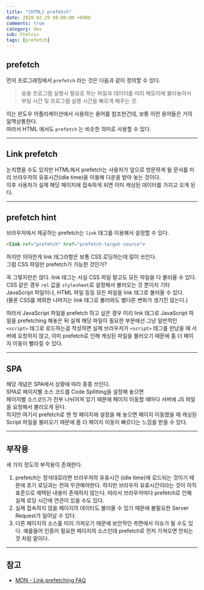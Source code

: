 ```yaml
---
title: "[HTML] prefetch"
date: 2020-02-29 08:00:00 +0900
comments: true
category: dev
sub: htmlcss
tags: [prefetch]
---
```


## prefetch
먼저 프로그래밍에서 `prefetch` 라는 것은 다음과 같이 정의할 수 있다.

> 응용 프로그램 실행시 필요로 하는 파일과 데이터를 미리 메모리에 불러놓아서 부팅 시간 및 프로그램 실행 시간을 빠르게 해주는 것.

이는 윈도우 어플리케이션에서 사용하는 용어를 참조한건데, 보통 이런 용어들은 거의 일맥상통한다.  
따라서 HTML 에서도 `prefetch` 는 비슷한 의미로 사용할 수 있다.

---

## Link prefetch
눈치챘을 수도 있지만 HTML에서 prefetch는 사용자가 앞으로 방문하게 될 문서를 미리 브라우저의 유휴시간(idle time)을 이용해 다운을 받아 놓는 것이다.  
이후 사용자가 실제 해당 페이지에 접속하게 되면 이미 캐싱된 데이터를 가지고 오게 된다.

---

## prefetch hint
브라우저에서 제공하는 prefetch는 `link` 태그를 이용해서 설정할 수 있다.

```html
<link ref="prefetch" href="prefetch-target-source">
```

하지만 의아한게 link 태그라함은 보통 CSS 로딩하는데 많이 쓰인다.  
그럼 CSS 파일만 prefetch가 가능한 것인가?

꼭 그렇지만은 않다. link 태그는 사실 CSS 파일 말고도 모든 파일을 다 불러올 수 있다.  
CSS 같은 경우 `rel` 값을 `stylesheet`로 설정해서 불러오는 것 뿐이지 기타 JavaScript 파일이나, HTML 파일 등등 모든 파일을 link 태그로 불러올 수 있다.  
(물론 CSS를 제외한 나머지는 link 태그로 불러와도 별다른 변화가 생기진 않는다.)

따라서 JavaScript 파일을 prefetch 하고 싶은 경우 미리 link 태그로 JavaScript 파일을 prefetching 해놓은 뒤 실제 해당 파일이 필요한 부분에선 그냥 일반적인 `<script>` 태그로 로드하는걸 작성하면 실제 브라우저가 `<script>` 태그를 만났을 때 서버에 요청하지 않고, 이미 prefetch로 인해 캐싱된 파일을 불러오기 때문에 좀 더 페이지 이동이 빨라질 수 있다.

---

## SPA
해당 개념은 SPA에서 상황에 따라 종종 쓰인다.  
SPA로 페이지별 소스 코드를 Code Splitting을 설정해 놓으면  
페이지별 소스코드가 전부 나뉘어져 있기 때문에 페이지 이동할 때마다 서버에 JS 파일을 요청해서 불러오게 된다.  
하지만 여기서 prefetch로 맨 첫 페이지에 설정을 해 놓으면
페이지 이동했을 때 캐싱된 Script 파일을 불러오기 때문에 좀 더 페이지 이동이 빠르다는 느낌을 받을 수 있다.

---

## 부작용
세 가지 정도의 부작용이 존재한다.

1. prefetch는 정석대로라면 브라우저의 유휴시간 (idle time)에 로드되는 것이기 때문에 초기 로딩과는 전혀 무관해야한다.  하지만 브라우저 유휴시간이라는 것이 아직 표준으로 채택된 내용이 존재하지 않는다.  따라서 브라우저마다 prefetch로 인해 실제 로딩 시간에 연관이 있을 수도 있다.  
2. 실제 접속하지 않을 페이지의 데이터도 불러올 수 있기 때문에 불필요한 Server Request가 일어날 수 있다.
3. 다른 페이지의 소스를 미리 가져오기 때문에 보안적인 측면에서 이슈가 될 수도 있다. 예를들어 인증이 필요한 페이지의 소스인데 prefetch로 먼저 가져오면 안되는 것 처럼 말이다.

---

## 참고
* [MDN - Link prefetching FAQ](https://developer.mozilla.org/en-US/docs/Web/HTTP/Link_prefetching_FAQ)